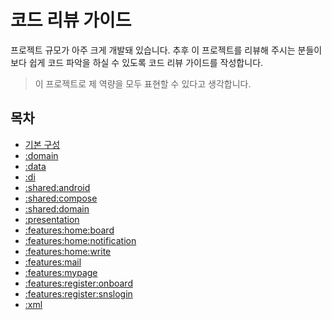 # 코드 리뷰 가이드

프로젝트 규모가 아주 크게 개발돼 있습니다. 추후 이 프로젝트를 리뷰해 주시는 분들이 보다 쉽게 코드 파악을 하실 수 있도록 코드 리뷰 가이드를 작성합니다.

> 이 프로젝트로 제 역량을 모두 표현할 수 있다고 생각합니다.

## 목차

- [기본 구성](files/base.md)
- [:domain](files/:domain.md)
- [:data](files/:data.md)
- [:di](files/:di.md)
- [:shared:android](files/:shared:android.md)
- [:shared:compose](files/:shared:compose.md)
- [:shared:domain](files/:shared:domain.md)
- [:presentation](files/:presentation.md)
- [:features:home:board](files/:features:home:board.md)
- [:features:home:notification](files/:features:home:notification.md)
- [:features:home:write](files/:features:home:write.md)
- [:features:mail](files/:features:mail.md)
- [:features:mypage](files/:features:mypage.md)
- [:features:register:onboard](files/:features:register:onboard.md)
- [:features:register:snslogin](files/:features:register:snslogin.md)
- [:xml](files/:xml.md)